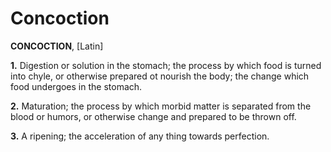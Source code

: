 # Concoction

**CONCOCTION**, \[Latin\]

**1.** Digestion or solution in the stomach; the process by which food is turned into chyle, or otherwise prepared ot nourish the body; the change which food undergoes in the stomach.

**2.** Maturation; the process by which morbid matter is separated from the blood or humors, or otherwise change and prepared to be thrown off.

**3.** A ripening; the acceleration of any thing towards perfection.